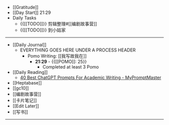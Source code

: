 - [[Gratitude]]
- [[Day Start]] 21:29
- Daily Tasks
    - {{[[TODO]]}} 剪辑整理#[[编剧故事营]]
    - {{[[TODO]]}} 到小姑家
- ---
- [[Daily Journal]] 
    - EVERYTHING GOES HERE UNDER A PROCESS HEADER
        - Pomo Writing: [[我写故我在]]
            - **21:29** - {{[[POMO]]: 25}}
                -  Completed at least 3 Pomo
- [[Daily Reading]]
    - [40 Best ChatGPT Prompts For Academic Writing - MyPromptMaster](https://mypromptmaster.com/chatgpt/prompts-for-academic-writing/)
- [[Heptabase]]
- [[gc10]]
- [[编剧故事营]]
- [[卡片笔记]]
- [[Edit Later]]
- [[写书]]
- ---
